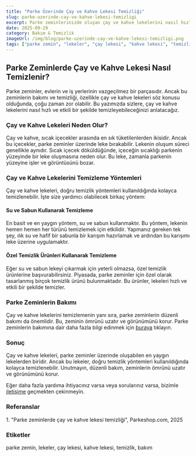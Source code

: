 ```yaml
---
title: "Parke Üzerinde Çay ve Kahve Lekesi Temizliği"
slug: parke-uzerinde-cay-ve-kahve-lekesi-temizligi
excerpt: Parke zeminlerinizde oluşan çay ve kahve lekelerini nasıl hızlı ve etkili bir şekilde temizleyebileceğinizi öğrenin.
date: 2025-09-29
category: Bakım & Temizlik
imageUrl: /img/blog/parke-uzerinde-cay-ve-kahve-lekesi-temizligi.png
tags: ["parke zemin", "lekeler", "çay lekesi", "kahve lekesi", "temizlik", "bakım"]
---
```


<h2>Parke Zeminlerde Çay ve Kahve Lekesi Nasıl Temizlenir?</h2>

<p>Parke zeminler, evlerin ve iş yerlerinin vazgeçilmez bir parçasıdır. Ancak bu zeminlerin bakımı ve temizliği, özellikle çay ve kahve lekeleri söz konusu olduğunda, çoğu zaman zor olabilir. Bu yazımızda sizlere, çay ve kahve lekelerini nasıl hızlı ve etkili bir şekilde temizleyebileceğinizi anlatacağız.</p>

<h3>Çay ve Kahve Lekeleri Neden Olur?</h3>

<p>Çay ve kahve, sıcak içecekler arasında en sık tüketilenlerden ikisidir. Ancak bu içecekler, parke zeminler üzerinde leke bırakabilir. Lekenin oluşum süreci genellikle aynıdır. Sıcak içecek döküldüğünde, içeceğin sıcaklığı parkenin yüzeyinde bir leke oluşmasına neden olur. Bu leke, zamanla parkenin yüzeyine işler ve görüntüsünü bozar.</p>

<h3>Çay ve Kahve Lekelerini Temizleme Yöntemleri</h3>

<p>Çay ve kahve lekeleri, doğru temizlik yöntemleri kullanıldığında kolayca temizlenebilir. İşte size yardımcı olabilecek birkaç yöntem:</p>

<h4>Su ve Sabun Kullanarak Temizleme</h4>

<p>En basit ve en yaygın yöntem, su ve sabun kullanmaktır. Bu yöntem, lekenin hemen hemen her türünü temizlemek için etkilidir. Yapmanız gereken tek şey, ılık su ve hafif bir sabunla bir karışım hazırlamak ve ardından bu karışımı leke üzerine uygulamaktır.</p>

<h4>Özel Temizlik Ürünleri Kullanarak Temizleme</h4>

<p>Eğer su ve sabun lekeyi çıkarmak için yeterli olmazsa, özel temizlik ürünlerine başvurabilirsiniz. Piyasada, parke zeminler için özel olarak tasarlanmış birçok temizlik ürünü bulunmaktadır. Bu ürünler, lekeleri hızlı ve etkili bir şekilde temizler.</p>

<h3>Parke Zeminlerin Bakımı</h3>

<p>Çay ve kahve lekelerini temizlemenin yanı sıra, parke zeminlerin düzenli bakımı da önemlidir. Bu, zeminin ömrünü uzatır ve görünümünü korur. Parke zeminlerin bakımına dair daha fazla bilgi edinmek için <a href="https://parkeshop.com">buraya</a> tıklayın.</p>

<h3>Sonuç</h3>

<p>Çay ve kahve lekeleri, parke zeminler üzerinde oluşabilen en yaygın lekelerden biridir. Ancak bu lekeler, doğru temizlik yöntemleri kullanıldığında kolayca temizlenebilir. Unutmayın, düzenli bakım, zeminlerin ömrünü uzatır ve görünümünü korur.</p>

<p>Eğer daha fazla yardıma ihtiyacınız varsa veya sorularınız varsa, bizimle <a href="https://parkeshop.com/contact">iletişime</a> geçmekten çekinmeyin.</p>

<h3>Referanslar</h3>

<p>1. "Parke zeminlerde çay ve kahve lekesi temizliği", Parkeshop.com, 2025</p>

<h3>Etiketler</h3>

<p>parke zemin, lekeler, çay lekesi, kahve lekesi, temizlik, bakım</p>
